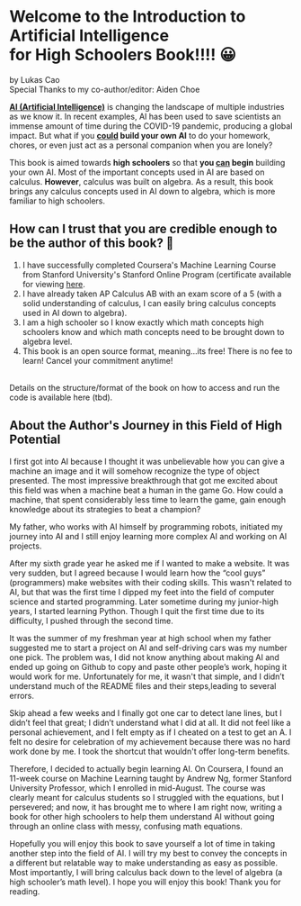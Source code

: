 # Welcome to the Introduction to Artificial Intelligence <br> for High Schoolers Book!!!! 😀

by Lukas Cao<br>
Special Thanks to my co-author/editor: Aiden Choe

<ins>**AI (Artificial Intelligence)**</ins> is changing the landscape of multiple industries as we know it. In recent examples, AI has been used to save scientists an immense amount of time during the COVID-19 pandemic, producing a global impact. But what if you **<ins>could</ins> build your own AI** to do your homework, chores, or even just act as a personal companion when you are lonely?

This book is aimed towards **high schoolers** so that **you <ins>can</ins> begin** building your own AI. Most of the important concepts used in AI are based on calculus. **However**, calculus was built on algebra. As a result, this book brings any calculus concepts used in AI down to algebra, which is more familiar to high schoolers. 

## How can I trust that you are credible enough to be the author of this book? 🤨
1. I have successfully completed Coursera's Machine Learning Course from Stanford University's Stanford Online Program (certificate available for viewing [here](https://coursera.org/share/ad47e4264bf733454b1e37f968d10ebf).
2. I have already taken AP Calculus AB with an exam score of a 5 (with a solid understanding of calculus, I can easily bring calculus concepts used in AI down to algebra).
3. I am a high schooler so I know exactly which math concepts high schoolers know and which math concepts need to be brought down to algebra level.
4. This book is an open source format, meaning...its free! There is no fee to learn! Cancel your commitment anytime!
<br>
Details on the structure/format of the book on how to access and run the code is available here (tbd).

## About the Author's Journey in this Field of High Potential
I first got into AI because I thought it was unbelievable how you can give a machine an image and it will somehow recognize the type of object presented. The most impressive breakthrough that got me excited about this field was when a machine beat a human in the game Go. How could a machine, that spent considerably less time to learn the game, gain enough knowledge about its strategies to beat a champion? 

My father, who works with AI himself by programming robots, initiated my journey into AI and I still enjoy learning more complex AI and working on AI projects. 

After my sixth grade year he asked me if I wanted to make a website. It was very sudden, but I agreed because I would learn how the “cool guys” (programmers) make websites with their coding skills. This wasn't related to AI, but that was the first time I dipped my feet into the field of computer science and started programming.  Later sometime during my junior-high years, I started learning Python. Though I quit the first time due to its difficulty, I pushed through the second time.

It was the summer of my freshman year at high school when my father suggested me to start a project on AI and self-driving cars was my number one pick. The problem was, I did not know anything about making AI and ended up going on Github to copy and paste other people’s work, hoping it would work for me. Unfortunately for me, it wasn't that simple, and I didn’t understand much of the README files and their steps,leading to several errors. 

Skip ahead a few weeks and I finally got one car to detect lane lines, but I didn’t feel that great; I didn’t understand what I did at all. It did not feel like a personal achievement, and I felt empty as if I cheated on a test to get an A. I felt no desire for celebration of my achievement because there was no hard work done by me. I took the shortcut that wouldn't offer long-term benefits.

Therefore, I decided to actually begin learning AI. On Coursera, I found an 11-week course on Machine Learning taught by Andrew Ng, former Stanford University Professor, which I enrolled in mid-August. The course was clearly meant for calculus students so I struggled with the equations, but I persevered; and now, it has brought me to where I am right now, writing a book for other high schoolers to help them understand AI without going through an online class with messy, confusing math equations. 

Hopefully you will enjoy this book to save yourself a lot of time in taking another step into the field of AI. I will try my best to convey the concepts in a different but relatable way to make understanding as easy as possible. Most importantly, I will bring calculus back down to the level of algebra (a high schooler’s math level). I hope you will enjoy this book! Thank you for reading.
